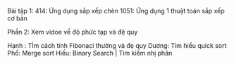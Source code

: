 Bài tập 1:
414: Ứng dụng sắp xếp chèn
1051: Ứng dụng 1 thuật toán sắp xếp cơ bản

Phần 2:
Xem vidoe về độ phức tạp và đệ quy

Hạnh : TÌm cách tính Fibonaci  thường và đẹ quy 
Dương: Tìm hiểu quick sort 
Phổ: Merge sort 
Hiếu: Binary Search | Tìm kiếm nhị phân